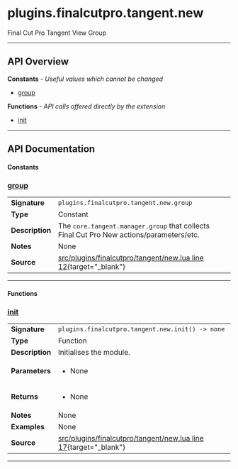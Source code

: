 # plugins.finalcutpro.tangent.new

Final Cut Pro Tangent View Group

---

## API Overview
**Constants** - _Useful values which cannot be changed_
 * [group](#group)

**Functions** - _API calls offered directly by the extension_
 * [init](#init)


---

## API Documentation

#### Constants


### [group](#group)

|                                             |                                                                                     |
| --------------------------------------------|-------------------------------------------------------------------------------------|
| **Signature**                               | `plugins.finalcutpro.tangent.new.group`                                                                    |
| **Type**                                    | Constant                                                                     |
| **Description**                             | The `core.tangent.manager.group` that collects Final Cut Pro New actions/parameters/etc.                                                                     |
| **Notes**                                   | None |
| **Source**                                  | [src/plugins/finalcutpro/tangent/new.lua line 12](https://github.com/CommandPost/CommandPost/blob/develop/src/plugins/finalcutpro/tangent/new.lua#L12){target="_blank"} |

---

#### Functions


### [init](#init)

|                                             |                                                                                     |
| --------------------------------------------|-------------------------------------------------------------------------------------|
| **Signature**                               | `plugins.finalcutpro.tangent.new.init() -> none`                                                                    |
| **Type**                                    | Function                                                                     |
| **Description**                             | Initialises the module.                                                                     |
| **Parameters**                              | <ul><li>None</li></ul> |
| **Returns**                                 | <ul><li>None</li></ul>          |
| **Notes**                                   | None |
| **Examples**                                | None |
| **Source**                                  | [src/plugins/finalcutpro/tangent/new.lua line 17](https://github.com/CommandPost/CommandPost/blob/develop/src/plugins/finalcutpro/tangent/new.lua#L17){target="_blank"} |

---

